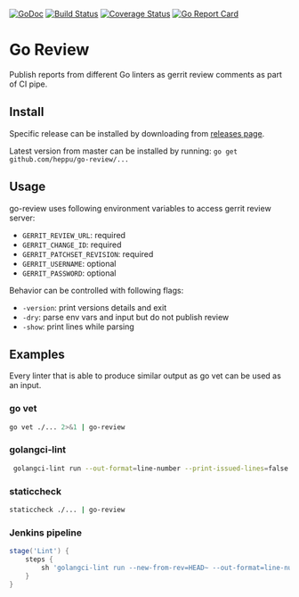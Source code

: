 [![GoDoc](https://godoc.org/github.com/heppu/go-review?status.svg)](https://godoc.org/github.com/heppu/go-review)
[![Build Status](https://travis-ci.com/heppu/go-review.svg?branch=master)](https://travis-ci.com/heppu/go-review)
[![Coverage Status](https://coveralls.io/repos/github/heppu/go-review/badge.svg?branch=master)](https://coveralls.io/github/heppu/go-review?branch=master)
[![Go Report Card](https://goreportcard.com/badge/github.com/heppu/go-review)](https://goreportcard.com/report/github.com/heppu/go-review)

# Go Review
Publish reports from different Go linters as gerrit review comments as part of CI pipe.

## Install

Specific release can be installed by downloading from [releases page](https://github.com/heppu/go-review/releases).

Latest version from master can be installed by running: `go get github.com/heppu/go-review/...`

## Usage

go-review uses following environment variables to access gerrit review server:

- `GERRIT_REVIEW_URL`: required
- `GERRIT_CHANGE_ID`: required
- `GERRIT_PATCHSET_REVISION`: required
- `GERRIT_USERNAME`: optional
- `GERRIT_PASSWORD`: optional

Behavior can be controlled with following flags:

 - `-version`: print versions details and exit
 - `-dry`: parse env vars and input but do not publish review
 - `-show`: print lines while parsing

## Examples
Every linter that is able to produce similar output as go vet can be used as an input.

### go vet

```sh
go vet ./... 2>&1 | go-review
```

### golangci-lint

```sh
 golangci-lint run --out-format=line-number --print-issued-lines=false | go-review
```

### staticcheck

```sh
staticcheck ./... | go-review
```

### Jenkins pipeline

```groovy
stage('Lint') {
    steps {
        sh 'golangci-lint run --new-from-rev=HEAD~ --out-format=line-number --print-issued-lines=false | go-review'
    }
}
```


